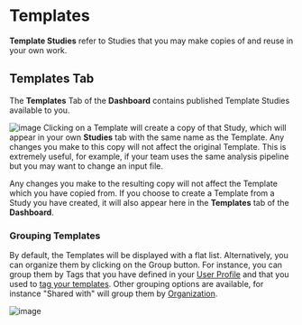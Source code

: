 # Templates

**Template Studies** refer to Studies that you may make copies of and reuse in your own work.

## Templates Tab
The **Templates** Tab of the **Dashboard** contains published Template Studies available to you. 

![image](https://github.com/ITISFoundation/osparc-manual/assets/18575092/f7715e31-1f78-4d74-a434-13e614414899)
 Clicking on a Template will create a copy of that Study, which will appear in your own **Studies** tab with the same name as the Template. Any changes you make to this copy will not affect the original Template. This is extremely useful, for example, if your team uses the same analysis pipeline but you may want to change an input file. 

Any changes you make to the resulting copy will not affect the Template which you have copied from. If you choose to create a Template from a Study you have created, it will also appear here in the **Templates** tab of the **Dashboard**.

### Grouping Templates
By default, the Templates will be displayed with a flat list. Alternatively, you can organize them by clicking on the Group button. For instance, you can group them by Tags that you have defined in your [User Profile](/docs/platform_introduction/profile.md) and that you used to [tag your templates](/docs/platform_introduction/user_setup/annotations.md#tags). Other grouping options are available, for instance "Shared with" will group them by [Organization](/docs/study_setup/sharestudy.md#organization).

![image](https://github.com/ITISFoundation/osparc-manual/assets/18575092/1da13112-2f9c-4444-8d30-00918dbf01f8)